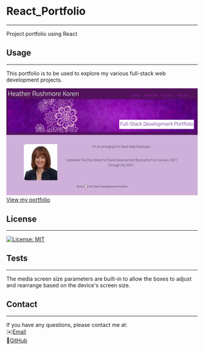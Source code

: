 # React_Portfolio

---

Project portfolio using React

## Usage

---

This portfolio is to be used to explore my various full-stack web development projects.

![Image of top-half of portfolio page](/src/images/portfolio.PNG)\
[View my portfolio]()

## License

---

[![License: MIT](https://img.shields.io/badge/License-MIT-yellow.svg)](https://opensource.org/licenses/MIT)

## Tests

---

The media screen size parameters are built-in to allow the boxes to adjust and rearrange based on the device's screen size.

## Contact

---

If you have any questions, please contact me at:\
✉️[Email](mailto:hrkoren@gmail.com)\
📂[GitHub](https://github.com/hrkoren)
